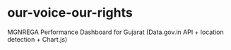 # our-voice-our-rights
MGNREGA Performance Dashboard for Gujarat (Data.gov.in API + location detection + Chart.js)

